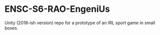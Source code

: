 # ENSC-S6-RAO-EngeniUs

Unity (2018-ish version) repo for a prototype of an IRL sport game in small boxes.
